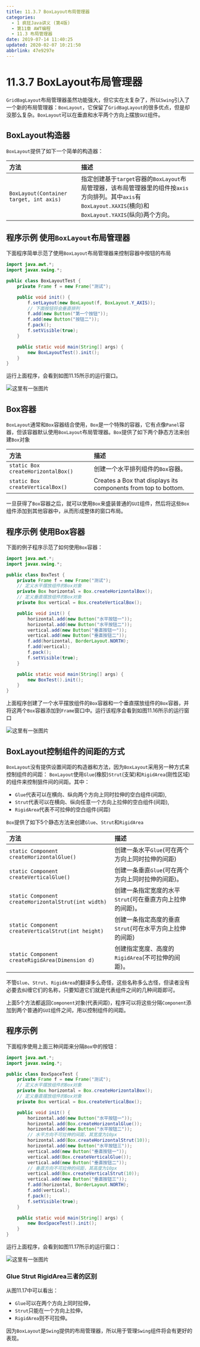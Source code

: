 ```yaml
---
title: 11.3.7 BoxLayout布局管理器
categories: 
  - 1 疯狂Java讲义 (第4版)
  - 第11章 AWT编程
  - 11.3 布局管理器
date: 2019-07-14 11:40:25
updated: 2020-02-07 10:21:50
abbrlink: 47e9297e
---
```

# 11.3.7 BoxLayout布局管理器
`GridBagLayout`布局管理器虽然功能强大，但它实在太复杂了，所以`Swing`引入了一个新的布局管理器：`BoxLayout`，它保留了`GridBagLayout`的很多优点，但是却没那么复杂。`BoxLayout`可以在垂直和水平两个方向上摆放`GUI`组件。

## BoxLayout构造器
`BoxLayout`提供了如下一个简单的构造器：

|方法|描述|
|:--|:--|
|`BoxLayout(Container target, int axis)`|指定创建基于`target`容器的`BoxLayout`布局管理器，该布局管理器里的组件按`axis`方向排列。其中`axis`有`BoxLayout.XAXIS`(横向)和`BoxLayout.YAXIS`(纵向)两个方向。|

## 程序示例 使用`BoxLayout`布局管理器
下面程序简单示范了使用`BoxLayout`布局管理器来控制容器中按钮的布局

```java
import java.awt.*;
import javax.swing.*;

public class BoxLayoutTest {
    private Frame f = new Frame("测试");

    public void init() {
        f.setLayout(new BoxLayout(f, BoxLayout.Y_AXIS));
        // 下面按钮将会垂直排列
        f.add(new Button("第一个按钮"));
        f.add(new Button("按钮二"));
        f.pack();
        f.setVisible(true);
    }

    public static void main(String[] args) {
        new BoxLayoutTest().init();
    }
}
```
运行上面程序，会看到如图11.15所示的运行窗口。

![这里有一张图片](https://raw.githubusercontent.com/lanlan2017/images/master/CrazyJavaHandout/Chapter11/11.3.7/1.png)

## Box容器

`BoxLayout`通常和`Box`容器结合使用，`Box`是一个特殊的容器，它有点像`Panel`容器，但该容器默认使用`BoxLayout`布局管理器。`Box`提供了如下两个静态方法来创建`Box`对象

|方法|描述|
|:--|:--|
|`static Box createHorizontalBox()`|创建一个水平排列组件的`Box`容器。|
|`static Box createVerticalBox()`|Creates a Box that displays its components from top to bottom.|

一旦获得了`Box`容器之后，就可以使用`Box`来盛装普通的`GUI`组件，然后将这些`Box`组件添加到其他容器中，从而形成整体的窗口布局。

## 程序示例 使用Box容器
下面的例子程序示范了如何使用`Box`容器：
```java
import java.awt.*;
import javax.swing.*;

public class BoxTest {
    private Frame f = new Frame("测试");
    // 定义水平摆放组件的Box对象
    private Box horizontal = Box.createHorizontalBox();
    // 定义垂直摆放组件的Box对象
    private Box vertical = Box.createVerticalBox();

    public void init() {
        horizontal.add(new Button("水平按钮一"));
        horizontal.add(new Button("水平按钮二"));
        vertical.add(new Button("垂直按钮一"));
        vertical.add(new Button("垂直按钮二"));
        f.add(horizontal, BorderLayout.NORTH);
        f.add(vertical);
        f.pack();
        f.setVisible(true);
    }

    public static void main(String[] args) {
        new BoxTest().init();
    }
}
```
上面程序创建了一个水平摆放组件的`Box`容器和一个垂直摆放组件的`Box`容器，并将这两个`Box`容器添加到`Frame`窗口中。运行该程序会看到如图11.16所示的运行窗口

![这里有一张图片](https://raw.githubusercontent.com/lanlan2017/images/master/CrazyJavaHandout/Chapter11/11.3.7/2.png)

## BoxLayout控制组件的间距的方式
`BoxLayout`没有提供设置间距的构造器和方法，因为`BoxLayout`采用另一种方式来控制组件的间距：
`BoxLayout`使用`Glue`(橡胶)`Strut`(支架)和`RigidArea`(刚性区域)的组件来控制狙件间的间距。其中：

- `Glue`代表可以在横向、纵向两个方向上同时拉伸的空白组件(间距),
- `Strut`代表可以在横向、纵向任意一个方向上拉伸的空白组件(间距),
- `RigidArea`代表不可拉伸的空白组件(间距)

`Box`提供了如下5个静态方法来创建`Glue`、`Strut`和`RigidArea`

|方法|描述|
|:--|:--|
|`static Component createHorizontalGlue()`|创建一条水平`Glue`(可在两个方向上同时拉伸的间距)|
|`static Component createVerticalGlue()`|创建一条垂直`Glue`(可在两个方向上同时拉伸的间距)。|
|`static Component createHorizontalStrut(int width)`|创建一条指定宽度的水平`Strut`(可在垂直方向上拉伸的间距)。|
|`static Component createVerticalStrut(int height)`|创建一条指定高度的垂直`Strut`(可在水平方向上拉伸的间距)|
|`static Component createRigidArea(Dimension d)`|创建指定宽度、高度的`RigidArea`(不可拉伸的间距)。|

不管`Glue`、`Strut`、`RigidArea`的翻译多么奇怪，这些名称多么古怪，但读者没有必要去纠缠它们的名称，只要知道它们就是代表组件之间的几种间距即可。

上面5个方法都返回`Component`对象(代表间距)，程序可以将这些分隔`Component`添加到两个普通的`GUI`组件之间，用以控制组件的间距。

## 程序示例
下面程序使用上面三种间距来分隔`Box`中的按钮：
```java
import java.awt.*;
import javax.swing.*;

public class BoxSpaceTest {
    private Frame f = new Frame("测试");
    // 定义水平摆放组件的Box对象
    private Box horizontal = Box.createHorizontalBox();
    // 定义垂直摆放组件的Box对象
    private Box vertical = Box.createVerticalBox();

    public void init() {
        horizontal.add(new Button("水平按钮一"));
        horizontal.add(Box.createHorizontalGlue());
        horizontal.add(new Button("水平按钮二"));
        // 水平方向不可拉伸的间距，其宽度为10px
        horizontal.add(Box.createHorizontalStrut(10));
        horizontal.add(new Button("水平按钮三"));
        vertical.add(new Button("垂直按钮一"));
        vertical.add(Box.createVerticalGlue());
        vertical.add(new Button("垂直按钮二"));
        // 垂直方向不可拉伸的间距，其高度为10px
        vertical.add(Box.createVerticalStrut(10));
        vertical.add(new Button("垂直按钮三"));
        f.add(horizontal, BorderLayout.NORTH);
        f.add(vertical);
        f.pack();
        f.setVisible(true);
    }

    public static void main(String[] args) {
        new BoxSpaceTest().init();
    }
}
```
运行上面程序，会看到如图11.17所示的运行窗口：

![这里有一张图片](https://raw.githubusercontent.com/lanlan2017/images/master/CrazyJavaHandout/Chapter11/11.3.7/3.png)

### Glue Strut RigidArea三者的区别
从图11.17中可以看出：

- `Glue`可以在两个方向上同时拉伸，
- `Strut`只能在一个方向上拉伸，
- `RigidArea`则不可拉伸。

因为`BoxLayout`是`Swing`提供的布局管理器，所以用于管理`Swing`组件将会有更好的表现。

<!-- CrazyJavaHandout/Chapter11/11.3.7/ -->

